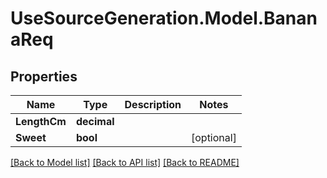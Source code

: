 # UseSourceGeneration.Model.BananaReq

## Properties

Name | Type | Description | Notes
------------ | ------------- | ------------- | -------------
**LengthCm** | **decimal** |  | 
**Sweet** | **bool** |  | [optional] 

[[Back to Model list]](../../README.md#documentation-for-models) [[Back to API list]](../../README.md#documentation-for-api-endpoints) [[Back to README]](../../README.md)


